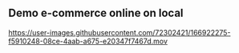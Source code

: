 ## Demo e-commerce online on local

https://user-images.githubusercontent.com/72302421/166922275-f5910248-08ce-4aab-a675-e20347f7467d.mov


